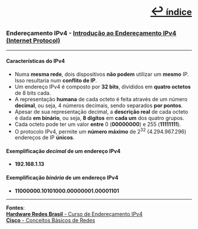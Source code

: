 [<p style="text-align:right; font-weight: 710;font-size: 1.5em; margin-right:0;">↩︎<span style="font-size: .75em"> índice</span></p>](../enderecamento-ipv4/README.md)
---
### Endereçamento IPv4 - [Introdução ao Endereçamento IPv4 (Internet Protocol)](https://www.youtube.com/watch?v=0XnjQac4jP8&list=PLAp37wMSBouCU49LV0qFbItufigjYk-sp&index=1)
---

#### Características do IPv4

* Numa **mesma rede**, dois dispositivos **não podem** utilizar um **mesmo** IP. Isso resultaria num **conflito de IP**.
* Um endereço IPv4 é composto por **32 bits**, divididos em **quatro octetos** de 8 bits cada.
* A representação **humana** de cada octeto é feita através de um número **decimal**, ou seja, 4 números decimais, sendo separados **por pontos**.
* Apesar de sua representação decimal, a **descrição real** de cada octeto é dada **em binário**, ou seja, **8 digítos** em **cada um** dos quatro grupos.
* Cada octeto pode ter um valor **entre** 0 (**00000000**) e 255 (**11111111**).
* O protocolo IPv4, permite um **número máximo** de 2<sup>32</sup> (4.294.967.296) endereços de IP **únicos**.

#### Exemplificação ***decimal*** de um endereço IPv4
* **192.168.1.13**

#### Exemplificação ***binária*** de um endereço  IPv4
* **11000000.10101000.00000001.00001101**

---		
**Fontes**:  
[**Hardware Redes Brasil** - Curso de Endereçamento IPv4](https://www.youtube.com/playlist?list=PLAp37wMSBouCU49LV0qFbItufigjYk-sp)  
[**Cisco** - Conceitos Básicos de Redes](https://www.netacad.com/pt/courses/networking-basics?courseLang=pt-BR)
